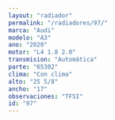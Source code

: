 ```yaml
---
layout: "radiador"
permalink: "/radiadores/97/"
marca: "Audi"
modelo: "A3"
ano: "2020"
motor: "L4 1.8 2.0"
transmision: "Automática"
parte: "65302"
clima: "Con clima"
alto: "25 5/8"
ancho: "17"
observaciones: "TFSI"
id: "97"
---
```


